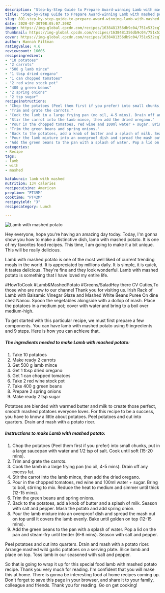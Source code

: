 ```yaml
---
description: "Step-by-Step Guide to Prepare Award-winning Lamb with mashed potato"
title: "Step-by-Step Guide to Prepare Award-winning Lamb with mashed potato"
slug: 891-step-by-step-guide-to-prepare-award-winning-lamb-with-mashed-potato
date: 2020-07-30T08:05:07.308Z
image: https://img-global.cpcdn.com/recipes/1638481356db9c04/751x532cq70/lamb-with-mashed-potato-recipe-main-photo.jpg
thumbnail: https://img-global.cpcdn.com/recipes/1638481356db9c04/751x532cq70/lamb-with-mashed-potato-recipe-main-photo.jpg
cover: https://img-global.cpcdn.com/recipes/1638481356db9c04/751x532cq70/lamb-with-mashed-potato-recipe-main-photo.jpg
author: Hannah Pittman
ratingvalue: 4.6
reviewcount: 16605
recipeingredient:
- "10 potatoes"
- "2 carrots"
- "500 g lamb mince"
- "1 tbsp dried oregano"
- "1 can chopped tomatoes"
- "2 red wine stock pot"
- "400 g green beans"
- "2 spring onions"
- "2 tsp sugar"
recipeinstructions:
- "Chop the potatoes (Peel them first if you prefer) into small chunks, put in a large saucepan with water and 1/2 tsp of salt. Cook until soft (15-20 mins)."
- "Trim and grate the carrots."
- "Cook the lamb in a large frying pan (no oil, 4-5 mins). Drain off any excess fat."
- "Stir the carrot into the lamb mince, then add the dried oregano."
- "Pour in the chopped tomatoes, red wine and 100ml water + sugar. Bring to boil, stirring to mix. Reduce the heat to medium and simmer until thick (12-15 mins)."
- "Trim the green beans and spring onions."
- "Back to the potatoes, add a knob of butter and a splash of milk. Season with salt and pepper. Mash the potato and add spring onion."
- "Pour the lamb mixture into an ovenproof dish and spread the mash out on top until it covers the lamb evenly. Bake until golden on top (12-15 mins)."
- "Add the green beans to the pan with a splash of water. Pop a lid on the pan and steam-fry until tender (6-8 mins). Season with salt and pepper."
categories:
- Recipe
tags:
- lamb
- with
- mashed

katakunci: lamb with mashed 
nutrition: 134 calories
recipecuisine: American
preptime: "PT39M"
cooktime: "PT42M"
recipeyield: "3"
recipecategory: Lunch

---
```



![Lamb with mashed potato](https://img-global.cpcdn.com/recipes/1638481356db9c04/751x532cq70/lamb-with-mashed-potato-recipe-main-photo.jpg)

Hey everyone, hope you're having an amazing day today. Today, I'm gonna show you how to make a distinctive dish, lamb with mashed potato. It is one of my favorites food recipes. This time, I am going to make it a bit unique. This will be really delicious.

Lamb with mashed potato is one of the most well liked of current trending meals in the world. It is appreciated by millions daily. It is simple, it is quick, it tastes delicious. They're fine and they look wonderful. Lamb with mashed potato is something that I have loved my entire life.

#HowToCook #Lamb&amp;MashedPotato #Greens/SaladHey there CV Cuties,To those who are new to our channel Thank you for visiting us. Irish Rack of Lamb with Balsamic Vinegar Glaze and Mashed White Beans Puree On dine chez Nanou. Spoon the vegetables alongside with a dollop of mash. Place the potatoes in a medium pot; cover with water and bring to a boil over medium-high.


To get started with this particular recipe, we must first prepare a few components. You can have lamb with mashed potato using 9 ingredients and 9 steps. Here is how you can achieve that.

<!--inarticleads1-->

##### The ingredients needed to make Lamb with mashed potato:

1. Take 10 potatoes
1. Make ready 2 carrots
1. Get 500 g lamb mince
1. Get 1 tbsp dried oregano
1. Get 1 can chopped tomatoes
1. Take 2 red wine stock pot
1. Take 400 g green beans
1. Prepare 2 spring onions
1. Make ready 2 tsp sugar


Potatoes are blended with warmed butter and milk to create those perfect, smooth mashed potatoes everyone loves. For this recipe to be a success, you have to know a little about potatoes. Peel potatoes and cut into quarters. Drain and mash with a potato ricer. 

<!--inarticleads2-->

##### Instructions to make Lamb with mashed potato:

1. Chop the potatoes (Peel them first if you prefer) into small chunks, put in a large saucepan with water and 1/2 tsp of salt. Cook until soft (15-20 mins).
1. Trim and grate the carrots.
1. Cook the lamb in a large frying pan (no oil, 4-5 mins). Drain off any excess fat.
1. Stir the carrot into the lamb mince, then add the dried oregano.
1. Pour in the chopped tomatoes, red wine and 100ml water + sugar. Bring to boil, stirring to mix. Reduce the heat to medium and simmer until thick (12-15 mins).
1. Trim the green beans and spring onions.
1. Back to the potatoes, add a knob of butter and a splash of milk. Season with salt and pepper. Mash the potato and add spring onion.
1. Pour the lamb mixture into an ovenproof dish and spread the mash out on top until it covers the lamb evenly. Bake until golden on top (12-15 mins).
1. Add the green beans to the pan with a splash of water. Pop a lid on the pan and steam-fry until tender (6-8 mins). Season with salt and pepper.


Peel potatoes and cut into quarters. Drain and mash with a potato ricer. Arrange mashed wild garlic potatoes on a serving plate. Slice lamb and place on top. Toss lamb in our seasoned with salt and pepper. 

So that is going to wrap it up for this special food lamb with mashed potato recipe. Thank you very much for reading. I'm confident that you will make this at home. There is gonna be interesting food at home recipes coming up. Don't forget to save this page in your browser, and share it to your family, colleague and friends. Thank you for reading. Go on get cooking!
